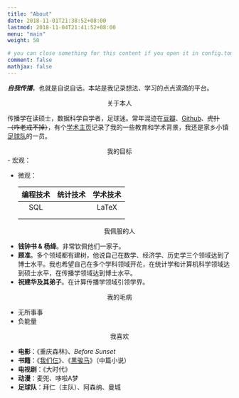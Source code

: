 ```yaml
---
title: "About"
date: 2018-11-01T21:38:52+08:00
lastmod: 2018-11-04T21:41:52+08:00
menu: "main"
weight: 50

# you can close something for this content if you open it in config.toml.
comment: false
mathjax: false
---
```




***自我传播***，也就是自说自话。本站是我记录想法、学习的点点滴滴的平台。



<center>关于本人</center>

传播学在读硕士，数据科学自学者，足球迷。常年混迹在[豆瓣](https://www.douban.com/people/selfcomm/)、[Github](https://github.com/leo1900227)、~~虎扑（咋老戒不掉）~~，有个[学术主页](https://zhilianglin.com)记录了我的一些教育和学术背景，我还是家乡小镇[足球队](http://www.ganglian.club)的一员。

<center>我的目标</center>
- 宏观：

- 微观：

  | 编程技术 | 统计技术 | 学术技术 |
  | :------: | :------: | :------: |
  |   SQL    |          |  LaTeX   |
  |          |          |          |
  |          |          |          |


<center>我佩服的人</center>

- **钱钟书 & 杨绛**。非常钦佩他们一家子。
- **顾准**。多个领域都有建树，他说自己在数学、经济学、历史学三个领域达到了博士水平。我也希望自己在多个学科领域开花，在统计学和计算机科学领域达到硕士水平，在传播学领域达到博士水平。
- **祝建华及其弟子**。在计算传播学领域引领学界。

<center>我的毛病</center>

- 无所事事
- 负能量

<center>我喜欢</center>

- **电影**：《重庆森林》、*Before Sunset*
- **书籍**：《[我们仨](https://book.douban.com/subject/1023045/)》、《[黑骏马](https://book.douban.com/subject/1086468/)》（中篇小说）
- **电视剧**：《大时代》
- **动漫**：麦兜、哆啦A梦
- **足球队**：拜仁（主队）、阿森纳、曼城

